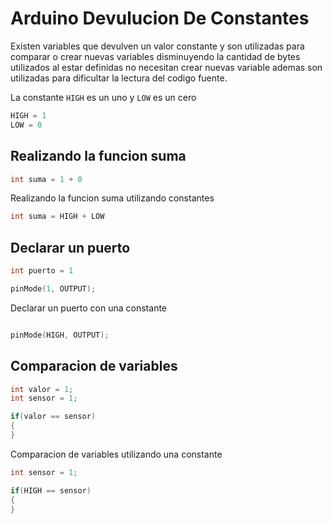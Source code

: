 # Arduino Devulucion De Constantes

Existen variables que devulven un valor constante y son utilizadas para comparar o crear nuevas variables disminuyendo la cantidad de bytes utilizados al estar definidas no necesitan crear nuevas variable ademas son utilizadas para dificultar la lectura del codigo fuente. 

La constante ```HIGH``` es un uno y ```LOW``` es un cero


``` c++
HIGH = 1
LOW = 0 
```

## Realizando la funcion suma

``` c++
int suma = 1 + 0 
``` 

Realizando la funcion suma utilizando constantes

```c++
int suma = HIGH + LOW
``` 

## Declarar un puerto

```c++
int puerto = 1

pinMode(1, OUTPUT);

``` 

Declarar un puerto con una constante

```c++

pinMode(HIGH, OUTPUT);

```

## Comparacion de variables
```c++
int valor = 1;
int sensor = 1;

if(valor == sensor)
{
}

```

Comparacion de variables utilizando una constante
```c++
int sensor = 1;

if(HIGH == sensor)
{
}

```



